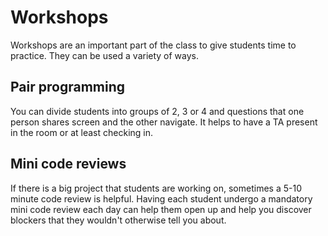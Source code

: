 # Workshops

Workshops are an important part of the class to give students time to practice. They can be used a variety of ways.

## Pair programming

You can divide students into groups of 2, 3 or 4 and questions that one person shares screen and the other navigate. It helps to have a TA present in the room or at least checking in.

## Mini code reviews

If there is a big project that students are working on, sometimes a 5-10 minute code review is helpful. Having each student undergo a mandatory mini code review each day can help them open up and help you discover blockers that they wouldn't otherwise tell you about.